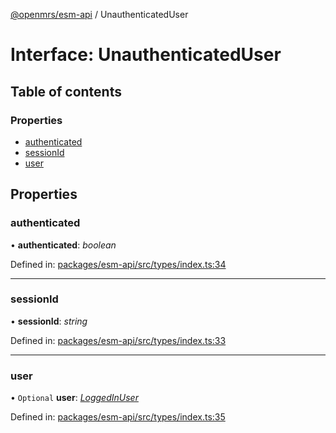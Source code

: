 [@openmrs/esm-api](../API.md) / UnauthenticatedUser

# Interface: UnauthenticatedUser

## Table of contents

### Properties

- [authenticated](unauthenticateduser.md#authenticated)
- [sessionId](unauthenticateduser.md#sessionid)
- [user](unauthenticateduser.md#user)

## Properties

### authenticated

• **authenticated**: *boolean*

Defined in: [packages/esm-api/src/types/index.ts:34](https://github.com/nk183/openmrs-esm-core/blob/master/packages/esm-api/src/types/index.ts#L34)

___

### sessionId

• **sessionId**: *string*

Defined in: [packages/esm-api/src/types/index.ts:33](https://github.com/nk183/openmrs-esm-core/blob/master/packages/esm-api/src/types/index.ts#L33)

___

### user

• `Optional` **user**: [*LoggedInUser*](loggedinuser.md)

Defined in: [packages/esm-api/src/types/index.ts:35](https://github.com/nk183/openmrs-esm-core/blob/master/packages/esm-api/src/types/index.ts#L35)
